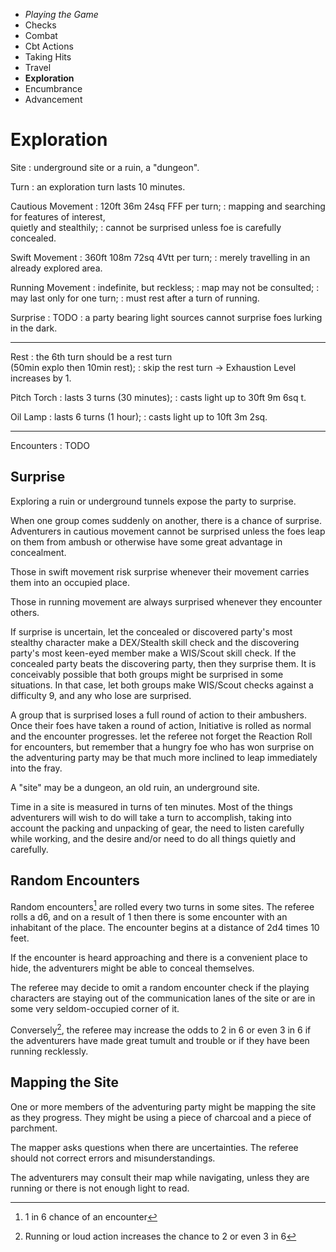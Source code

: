 
<!-- .margin.compass -->
* _Playing the Game_
* Checks
* Combat
* Cbt Actions
* Taking Hits
* Travel
* **Exploration**
* Encumbrance
* Advancement


# Exploration

Site
: underground site or a ruin, a "dungeon".

Turn
: an exploration turn lasts 10 minutes.

Cautious Movement
: 120ft 36m 24sq FFF per turn;
: mapping and searching for features of interest,<br/>quietly and stealthily;
: cannot be surprised unless foe is carefully concealed.

Swift Movement
: 360ft 108m 72sq 4Vtt per turn;
: merely travelling in an already explored area.

Running Movement
: indefinite, but reckless;
: map may not be consulted;
: may last only for one turn;
: must rest after a turn of running.

Surprise
: TODO
: a party bearing light sources cannot surprise foes lurking in the dark.

<hr/>

Rest
: the 6th turn should be a rest turn<br/>(50min explo then 10min rest);
: skip the rest turn → Exhaustion Level increases by 1.

Pitch Torch
: lasts 3 turns (30 minutes);
: casts light up to 30ft 9m 6sq t.

Oil Lamp
: lasts 6 turns (1 hour);
: casts light up to 10ft 3m 2sq.

<hr/>

Encounters
: TODO


<!-- RETURN -->

## Surprise

Exploring a ruin or underground tunnels expose the party to surprise.

When one group comes suddenly on another, there is a chance of surprise. Adventurers in cautious movement cannot be surprised unless the foes leap on them from ambush or otherwise have some great advantage in concealment.

Those in swift movement risk surprise whenever their movement carries them into an occupied place.

Those in running movement are always surprised whenever they encounter others.

If surprise is uncertain, let the concealed or discovered party's most stealthy character make a DEX/Stealth skill check and the discovering party's most keen-eyed member make a WIS/Scout skill check. If the concealed party beats the discovering party, then they surprise them. It is conceivably possible that both groups might be surprised in some situations. In that case, let both groups make WIS/Scout checks against a difficulty 9, and any who lose are surprised.

A group that is surprised loses a full round of action to their ambushers. Once their foes have taken a round of action, Initiative is rolled as normal and the encounter progresses. let the referee not forget the Reaction Roll for encounters, but remember that a hungry foe who has won surprise on the adventuring party may be that much more inclined to leap immediately into the fray.

A "site" may be a dungeon, an old ruin, an underground site.

Time in a site is measured in turns of ten minutes. Most of the things adventurers will wish to do will take a turn to accomplish, taking into account the packing and unpacking of gear, the need to listen carefully while working, and the desire and/or need to do all things quietly and carefully.

<!-- RETURN -->

## Random Encounters

Random encounters[^re] are rolled every two turns in some sites. The referee rolls a d6, and on a result of 1 then there is some encounter with an inhabitant of the place. The encounter begins at a distance of 2d4 times 10 feet.

[^re]: 1 in 6 chance of an encounter

If the encounter is heard approaching and there is a convenient place to hide, the adventurers might be able to conceal themselves.

The referee may decide to omit a random encounter check if the playing characters are staying out of the communication lanes of the site or are in some very seldom-occupied corner of it.

Conversely[^re2], the referee may increase the odds to 2 in 6 or even 3 in 6 if the adventurers have made great tumult and trouble or if they have been running recklessly.

[^re2]: Running or loud action increases the chance to 2 or even 3 in 6


## Mapping the Site

One or more members of the adventuring party might be mapping the site as they progress. They might be using a piece of charcoal and a piece of parchment.

The mapper asks questions when there are uncertainties. The referee should not correct errors and misunderstandings.

The adventurers may consult their map while navigating, unless they are running or there is not enough light to read.

